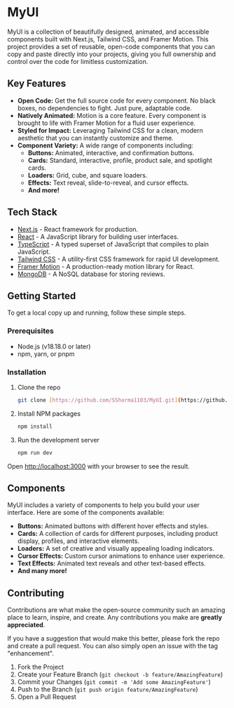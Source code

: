 # MyUI

MyUI is a collection of beautifully designed, animated, and accessible components built with Next.js, Tailwind CSS, and Framer Motion. This project provides a set of reusable, open-code components that you can copy and paste directly into your projects, giving you full ownership and control over the code for limitless customization.

## Key Features

* **Open Code:** Get the full source code for every component. No black boxes, no dependencies to fight. Just pure, adaptable code.
* **Natively Animated:** Motion is a core feature. Every component is brought to life with Framer Motion for a fluid user experience.
* **Styled for Impact:** Leveraging Tailwind CSS for a clean, modern aesthetic that you can instantly customize and theme.
* **Component Variety:** A wide range of components including:
    * **Buttons:** Animated, interactive, and confirmation buttons.
    * **Cards:** Standard, interactive, profile, product sale, and spotlight cards.
    * **Loaders:** Grid, cube, and square loaders.
    * **Effects:** Text reveal, slide-to-reveal, and cursor effects.
    * **And more!**

## Tech Stack

* [Next.js](https://nextjs.org/) - React framework for production.
* [React](https://reactjs.org/) - A JavaScript library for building user interfaces.
* [TypeScript](https://www.typescriptlang.org/) - A typed superset of JavaScript that compiles to plain JavaScript.
* [Tailwind CSS](https://tailwindcss.com/) - A utility-first CSS framework for rapid UI development.
* [Framer Motion](https://www.framer.com/motion/) - A production-ready motion library for React.
* [MongoDB](https://www.mongodb.com/) - A NoSQL database for storing reviews.

## Getting Started

To get a local copy up and running, follow these simple steps.

### Prerequisites

* Node.js (v18.18.0 or later)
* npm, yarn, or pnpm

### Installation

1.  Clone the repo
    ```sh
    git clone [https://github.com/SSharma1103/MyUI.git](https://github.com/SSharma1103/MyUI.git)
    ```
2.  Install NPM packages
    ```sh
    npm install
    ```
3.  Run the development server
    ```sh
    npm run dev
    ```

Open [http://localhost:3000](http://localhost:3000) with your browser to see the result.

## Components

MyUI includes a variety of components to help you build your user interface. Here are some of the components available:

* **Buttons:** Animated buttons with different hover effects and styles.
* **Cards:** A collection of cards for different purposes, including product display, profiles, and interactive elements.
* **Loaders:** A set of creative and visually appealing loading indicators.
* **Cursor Effects:** Custom cursor animations to enhance user experience.
* **Text Effects:** Animated text reveals and other text-based effects.
* **And many more!**

## Contributing

Contributions are what make the open-source community such an amazing place to learn, inspire, and create. Any contributions you make are **greatly appreciated**.

If you have a suggestion that would make this better, please fork the repo and create a pull request. You can also simply open an issue with the tag "enhancement".

1.  Fork the Project
2.  Create your Feature Branch (`git checkout -b feature/AmazingFeature`)
3.  Commit your Changes (`git commit -m 'Add some AmazingFeature'`)
4.  Push to the Branch (`git push origin feature/AmazingFeature`)
5.  Open a Pull Request
